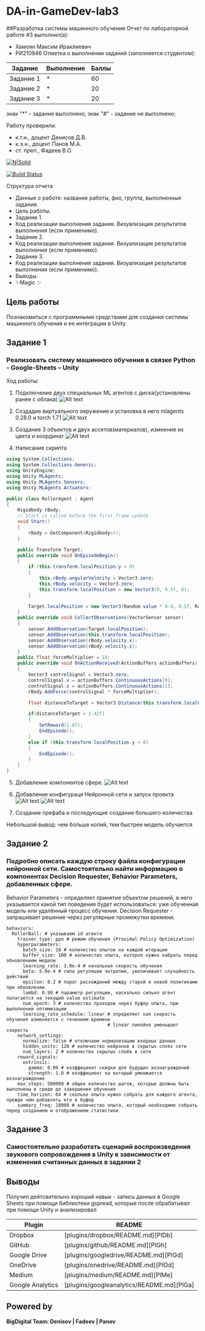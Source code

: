 # DA-in-GameDev-lab3

##Разработка системы машинного обучения
Отчет по лабораторной работе #3 выполнил(а):
- Хамоян Максим Ираклиевич
- РИ210946
Отметка о выполнении заданий (заполняется студентом):

| Задание | Выполнение | Баллы |
| ------ | ------ | ------ |
| Задание 1 | * | 60 |
| Задание 2 | * | 20 |
| Задание 3 | * | 20 |

знак "*" - задание выполнено; знак "#" - задание не выполнено;

Работу проверили:
- к.т.н., доцент Денисов Д.В.
- к.э.н., доцент Панов М.А.
- ст. преп., Фадеев В.О.

[![N|Solid](https://cldup.com/dTxpPi9lDf.thumb.png)](https://nodesource.com/products/nsolid)

[![Build Status](https://travis-ci.org/joemccann/dillinger.svg?branch=master)](https://travis-ci.org/joemccann/dillinger)

Структура отчета

- Данные о работе: название работы, фио, группа, выполненные задания.
- Цель работы.
- Задание 1.
- Код реализации выполнения задания. Визуализация результатов выполнения (если применимо).
- Задание 2.
- Код реализации выполнения задания. Визуализация результатов выполнения (если применимо).
- Задание 3.
- Код реализации выполнения задания. Визуализация результатов выполнения (если применимо).
- Выводы.
- ✨Magic ✨

## Цель работы
Познакомиться с программными средствами для создания системы машинного обучения и ее интеграции в Unity.

## Задание 1
### Реализовать систему машинного обучения в связке Python - Google-Sheets – Unity
Ход работы:

1. Подключение двух специальных ML агентов с диска(установлены ранее с облака) 
![Alt text](https://github.com/Maksimyska/DA-in-GameDev-lab1/blob/main/%D0%9C%D0%B0%D1%82%D0%B5%D1%80%D0%B8%D0%B0%D0%BB%20%D0%BB%D0%B0%D0%B1%D0%B0%203/screen/screen_one.jpg)

2. Создадие виртуального окружения и установка в него mlagents 0.28.0 и torch 1.7.1
![Alt text](https://github.com/Maksimyska/DA-in-GameDev-lab1/blob/main/%D0%9C%D0%B0%D1%82%D0%B5%D1%80%D0%B8%D0%B0%D0%BB%20%D0%BB%D0%B0%D0%B1%D0%B0%203/screen/screen_two.jpg)

3. Создание 3 объектов и двух ассетов(материалов), измнение их цвета и координат
![Alt text](https://github.com/Maksimyska/DA-in-GameDev-lab1/blob/main/%D0%9C%D0%B0%D1%82%D0%B5%D1%80%D0%B8%D0%B0%D0%BB%20%D0%BB%D0%B0%D0%B1%D0%B0%203/screen/screen_three.jpg)

4. Написание скрипта
```c#
using System.Collections;
using System.Collections.Generic;
using UnityEngine;
using Unity.MLAgents;
using Unity.MLAgents.Sensors;
using Unity.MLAgents.Actuators;

public class RollerAgent : Agent
{
    Rigidbody rBody;
    // Start is called before the first frame update
    void Start()
    {
        rBody = GetComponent<Rigidbody>();
    }

    public Transform Target;
    public override void OnEpisodeBegin()
    {
        if (this.transform.localPosition.y < 0)
        {
            this.rBody.angularVelocity = Vector3.zero;
            this.rBody.velocity = Vector3.zero;
            this.transform.localPosition = new Vector3(0, 0.5f, 0);
        }

        Target.localPosition = new Vector3(Random.value * 8-4, 0.5f, Random.value * 8-4);
    }
    public override void CollectObservations(VectorSensor sensor)
    {
        sensor.AddObservation(Target.localPosition);
        sensor.AddObservation(this.transform.localPosition);
        sensor.AddObservation(rBody.velocity.x);
        sensor.AddObservation(rBody.velocity.z);
    }
    public float forceMultiplier = 10;
    public override void OnActionReceived(ActionBuffers actionBuffers)
    {
        Vector3 controlSignal = Vector3.zero;
        controlSignal.x = actionBuffers.ContinuousActions[0];
        controlSignal.z = actionBuffers.ContinuousActions[1];
        rBody.AddForce(controlSignal * forceMultiplier);

        float distanceToTarget = Vector3.Distance(this.transform.localPosition, Target.localPosition);

        if(distanceToTarget < 1.42f)
        {
            SetReward(1.0f);
            EndEpisode();
        }
        else if (this.transform.localPosition.y < 0)
        {
            EndEpisode();
        }
    }
}
```
5. Добавление компонентов сфере.
![Alt text](https://github.com/Maksimyska/DA-in-GameDev-lab1/blob/main/%D0%9C%D0%B0%D1%82%D0%B5%D1%80%D0%B8%D0%B0%D0%BB%20%D0%BB%D0%B0%D0%B1%D0%B0%203/screen/screen_four.jpg)

6. Добавление конфигураця Нейронной сети и запуск проекта
![Alt text](https://github.com/Maksimyska/DA-in-GameDev-lab1/blob/main/%D0%9C%D0%B0%D1%82%D0%B5%D1%80%D0%B8%D0%B0%D0%BB%20%D0%BB%D0%B0%D0%B1%D0%B0%203/screen/screen_seven.jpg)
![Alt text](https://github.com/Maksimyska/DA-in-GameDev-lab1/blob/main/%D0%9C%D0%B0%D1%82%D0%B5%D1%80%D0%B8%D0%B0%D0%BB%20%D0%BB%D0%B0%D0%B1%D0%B0%203/screen/screen_six.jpg)

7. Создание префаба и последующие создание большего количества

Небольшой вывод: чем больше копий, тем быстрее модель обучается 
## Задание 2
### Подробно описать каждую строку файла конфигурации нейронной сети. Самостоятельно найти информацию о компонентах Decision Requester, Behavior Parameters, добавленных сфере.

Behavior Parameters - определяет принятие объектом решений, в него указывается какой тип поведения будет использоваться: уже обученная модель или удалённый процесс обучения.
Decision Requester - запрашивает решение через регулярные промежутки времени.

```
behaviors:
  RollerBall: # указываем id агента
    trainer_type: ppo # режим обучения (Proximal Policy Optimization)
    hyperparameters:
      batch_size: 10 # количество опытов на каждой итерации
      buffer_size: 100 # количество опыта, которое нужно набрать перед обновлением модели
      learning_rate: 3.0e-4 # начальная скорость обучения
      beta: 5.0e-4 # сила регуляции энтропии, увеличивает случайность действий
      epsilon: 0.2 # порог расхождений между старой и новой политиками при обновлении
      lambd: 0.99 # параметр регуляции, насколько сильно агент полагается на текущий value estimate
      num_epoch: 3 # количество проходов через буфер опыта, при выполнении оптимизации
      learning_rate_schedule: linear # определяет как скорость обучения изменяется с течением времени
                                     # linear линейно уменьшает скорость
    network_settings:
      normalize: false # отключаем нормализацию входных данных
      hidden_units: 128 # количество нейронов в скрытых слоях сети
      num_layers: 2 # количество скрытых слоёв в сети
    reward_signals:
      extrinsic:
        gamma: 0.99 # коэффициент скидки для будущих вознаграждений
        strength: 1.0 # коэффициент на который умножается вознаграждение
    max_steps: 500000 # общее количество шагов, которые должны быть выполнены в среде до завершения обучения
    time_horizon: 64 # сколько опыта нужно собрать для каждого агента, прежде чем добавлять его в буфер
    summary_freq: 10000 # количество опыта, который необходимо собрать перед созданием и отображением статистики
```



## Задание 3
### Самостоятельно разработать сценарий воспроизведения звукового сопровождения в Unity в зависимости от изменения считанных данных в задании 2



## Выводы

Получил дейтсвительно хороший навык - запись данных в Google Sheets при помощи библиотеки gspread, которые после обрабатывал при помощи Unity и анализировал

| Plugin | README |
| ------ | ------ |
| Dropbox | [plugins/dropbox/README.md][PlDb] |
| GitHub | [plugins/github/README.md][PlGh] |
| Google Drive | [plugins/googledrive/README.md][PlGd] |
| OneDrive | [plugins/onedrive/README.md][PlOd] |
| Medium | [plugins/medium/README.md][PlMe] |
| Google Analytics | [plugins/googleanalytics/README.md][PlGa] |

## Powered by

**BigDigital Team: Denisov | Fadeev | Panov**

